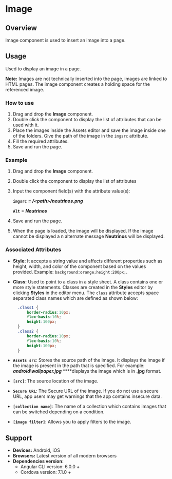 # Image

## Overview

Image component is used to insert an image into a page.

## Usage

Used to display an image in a page. 

**Note:** Images are not technically inserted into the page, images are linked to HTML pages. The image component creates a holding space for the referenced image.

### How to use

1. Drag and drop the **Image** component. 
2. Double click the component to display the list of attributes that can be used with it.
3. Place the images inside the Assets editor and save the image inside one of the folders. Give the path of the image in the `imgsrc` attribute.
4. Fill the  required attributes.
5. Save and run the page.

### Example

1. Drag and drop the **Image** component. 
2. Double click the component to display the list of attributes
3. Input the component field\(s\) with the attribute value\(s\):  

    **`imgsrc`** _**= /&lt;path&gt;/neutrinos.png**_  

    **`Alt`**  = _**Neutrinos**_

4. Save and run the page.
5. When the page is loaded, the image will be displayed. If the image cannot be displayed a n alternate message **Neutrinos** will be displayed.

### Associated Attributes

* **Style:** It accepts a string value and affects different properties such as height, width, and color of the component based on the values provided. Example: `background:orange;height:200px;`.
* **Class:** Used to point to a class in a style sheet. A class contains one or more style statements. Classes are created in the **Styles** editor by clicking  **Styles** in the editor menu. The `class` attribute accepts space separated class names which are defined as shown below:

  ```css
    .class1 {
        border-radius:10px;
        flex-basis:10%;
        height:100px;
    }
    .class2 {
        border-radius:10px;
        flex-basis:10%;
        height:100px;
    }
  ```

* **`Assets src`**: Stores the source path of the image. It displays the image if the image is present in the path that is specified. For example: _**android\wallpaper.jpg**_ ****displays the image which is in **.jpg** format. 
* **`[src]`**: The source location of the image.
* **`Secure URL`**: The Secure URL of the image.  If you do not use a secure URL, app users may get warnings that the app contains insecure data.
* **`[collection name]`**: The name of a collection which contains images that can be switched depending on a condition.
* **`[image filter]`**:  Allows you to apply filters to the image.

## Support

* **Devices:** Android, iOS
* **Browsers:**  Latest version of all modern browsers
* **Dependencies version:** 
  * Angular CLI version: 6.0.0 + 
  * Cordova version: 7.1.0 +

